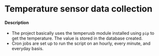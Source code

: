 # Temperature sensor data collection

#### Description

* The project basically uses the temperusb module installed using `pip` to get the temperature. The value is stored in the database created. 
* Cron jobs are set up to run the script on an hourly, every minute, and everyday basis.
